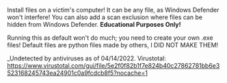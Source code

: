 Install files on a victim's computer! It can be any file, as Windows Defender won't interfere!
You can also add a scan exclusion where files can be hidden from Windows Defender.
**Educational Purposes Only!**

Running this as default won't do much; you need to create your own .exe files!
Default files are python files made by others, I DID NOT MAKE THEM!

_Undetected by antiviruses as of 04/14/2022. Virustotal: https://www.virustotal.com/gui/file/5e2f0f82b1f7e824b40c27862781bb6e3523168245743ea24901c0a9fcdcb8f5?nocache=1
